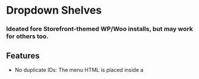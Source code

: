 # Dropdown Shelves
### Ideated fore Storefront-themed WP/Woo installs, but may work for others too.

## Features
- No duplicate IDs: The menu HTML is placed inside a <template> (inert), which the JS clones—so you won’t trip on duplicate IDs. 
- For no-JS users, a <noscript> block renders the same nested UL as a plain fallback.
- No FOUC: We cloak the shelf (.is-cloaked) and uncloak after the first panel is mounted.
- Storefront hover nuked: CSS disables the theme’s :hover/:focus-within submenus so nothing flashes under the shelf.
- Bootstrap native: If Bootstrap is already present, Offcanvas Just Works™. 
- Minimal PHP surface: One heredoc view, tiny shortcode class, no walker overrides, no template edits.

---
- If you prefer your own drawer, switch offcanvas="fixed" and style the wrapper as you like.
- // In your child theme:
  `\CSK\Drilldown\Shortcode::renderShortcode(['offcanvas' => 'fixed', 'width' => 360]);`
---

## To use
- install & activate plugin
- Insert the shortcode where you want the shelf button (or the fixed sidebar) to render (off-canvas, left is default).

```php
// off-canvas, left
[drilldown_nav menu="menu-games" title="Browse" offcanvas="start" width="360"]

// off-canvas, right
[drilldown_nav offcanvas="end"]

// Fixed sidebar, no off-canvas wrapper
[drilldown_nav offcanvas="fixed" width="320"]
```

- Apply the filters to the specific theme you're using. The filters are:
```php
add_filter('CSK\Drilldown\killhover_selector', fn() => '.main-navigation > ul.menu');
//Scope for CSS hover overrides: where to turn off the theme’s hover/focus dropdown behavior. 
// This should point at the container the theme targets in its CSS rules like 
"X li:hover > ul.sub-menu { … }" 
// We inject a tiny <style> scoped to that selector so only that nav is affected
```

```php
add_filter('CSK\Drilldown\source_selector',  fn() => 'nav#site-navigation ul, ul.primary-menu');`
//Dom picker for the <ul> element we're targetting.
// where our JS should find the actual nested <ul> to clone into panels. 
// This must match the <ul> that contains the .menu-item / .menu-item-has-children LIs, inside our <template>
```

> [!TIP]
> These two are different because the CSS needs a scope large enough to catch the theme’s :hover rules but not so large that you nuke other menus.
> Our JS needs the UL itself to clone the nested structure. Passing the container would fail if there are wrappers around the UL.


# Cheatsheet for common themes
Storefront
- killhover_selector: .primary-navigation > ul.menu
- source_selector: .primary-navigation > ul.menu

Astra
- killhover_selector: .main-header-menu (that’s the UL)
- source_selector: .main-header-menu

GeneratePress
- killhover_selector: .main-navigation .main-nav > ul
- source_selector: .main-navigation .main-nav > ul

Neve
- killhover_selector: nav#site-navigation .primary-menu (UL often has .primary-menu)
- source_selector: nav#site-navigation .primary-menu

Hello Elementor
- killhover_selector: .elementor-nav-menu (UL)
- source_selector: .elementor-nav-menu

Block themes (Twenty Twenty-Two/Three+)
- killhover_selector: nav.wp-block-navigation
- source_selector: nav.wp-block-navigation ul.wp-block-navigation__container
